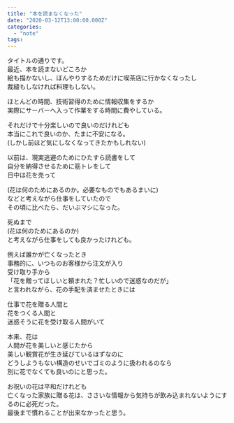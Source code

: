 ```yaml
---
title: "本を読まなくなった"
date: "2020-03-12T13:00:00.000Z"
categories: 
  - "note"
tags: 
---
```


タイトルの通りです。  
最近、本を読まないどころか  
絵も描かないし、ぼんやりするためだけに喫茶店に行かなくなったし  
裁縫もしなければ料理もしない。

ほとんどの時間、技術習得のために情報収集をするか  
実際にサーバーへ入って作業をする時間に費やしている。

それだけで十分楽しいので良いのだけれども  
本当にこれで良いのか、たまに不安になる。  
(しかし前ほど気にしなくなってきたかもしれない)

以前は、現実逃避のためにひたすら読書をして  
自分を納得させるために筋トレをして  
日中は花を売って

(花は何のためにあるのか。必要なものでもあるまいに)  
などと考えながら仕事をしていたので  
その頃に比べたら、だいぶマシになった。

死ぬまで  
(花は何のためにあるのか)  
と考えながら仕事をしても良かったけれども。

例えば誰かが亡くなったとき  
事務的に、いつものお客様から注文が入り  
受け取り手から  
「花を贈ってほしいと頼まれた？忙しいので迷惑なのだが」  
と言われながら、花の手配を済ませたときには

仕事で花を贈る人間と  
花をつくる人間と  
迷惑そうに花を受け取る人間がいて

本来、花は  
人間が花を美しいと感じたから  
美しい観賞花が生き延びているはずなのに  
どうしようもない構造のせいでゴミのように扱われるのなら  
別に花でなくても良いのにと思った。

お祝いの花は平和だけれども  
亡くなった家族に贈る花は、ささいな情報から気持ちが飲み込まれないようにするのに必死だった。  
最後まで慣れることが出来なかったと思う。

